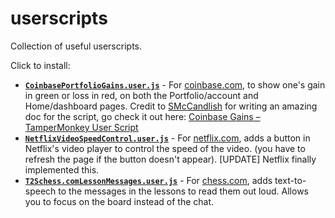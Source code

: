 # userscripts

Collection of useful userscripts.

Click to install:

- **[`CoinbasePortfolioGains.user.js`](https://github.com/kevduc/userscripts/raw/master/CoinbasePortfolioGains.user.js)** - For [coinbase.com](coinbase.com), to show one's gain in green or loss in red, on both the Portfolio/account and Home/dashboard pages. Credit to [SMcCandlish](https://github.com/SMcCandlish) for writing an amazing doc for the script, go check it out here: [Coinbase Gains – TamperMonkey User Script](https://github.com/SMcCandlish/Coinbase_Gains_Tampermonkey_Script/blob/master/README.md)
- **[`NetflixVideoSpeedControl.user.js`](https://github.com/kevduc/userscripts/raw/master/NetflixVideoSpeedControl.user.js)** - For [netflix.com](netflix.com), adds a button in Netflix's video player to control the speed of the video. (you have to refresh the page if the button doesn't appear). [UPDATE] Netflix finally implemented this.
- **[`T2Schess.comLessonMessages.user.js`](https://github.com/kevduc/userscripts/raw/master/T2Schess.comLessonMessages.user.js)** - For [chess.com](chess.com), adds text-to-speech to the messages in the lessons to read them out loud. Allows you to focus on the board instead of the chat.
